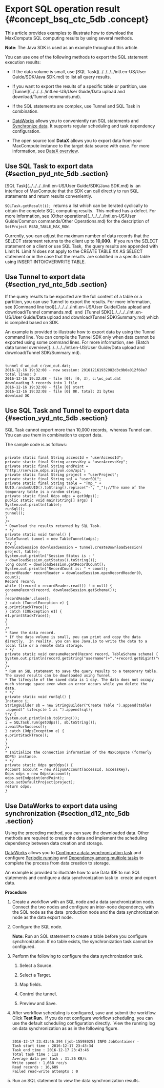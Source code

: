 # Export SQL operation result {#concept_bsq_ctc_5db .concept}

This article provides examples to illustrate how to download the MaxCompute SQL computing results by using several methods.

**Note:** The Java SDK is used as an example throughout this article.

You can use one of the following methods to export the SQL statement execution results:

-   If the data volume is small, use [SQL Task](../../../../intl.en-US/User Guide/SDK/Java SDK.md) to list all query results.

-   If you want to export the results of a specific table or partition, use  [Tunnel](../../../../intl.en-US/User Guide/Data upload and download/Tunnel commands.md).

-   If the SQL statements are complex, use Tunnel and SQL Task in combination.

-   [DataWorks](https://data.aliyun.com/product/ide?) allows you to conveniently run SQL statements and [Synchronize data](https://www.alibabacloud.com/help/doc-detail/47677.htm). It supports regular scheduling and task dependency configuration.

-   The open source tool **DataX** allows you to export data from your MaxCompute instance to the target data source with ease. For more information, see [DataX overview](https://www.alibabacloud.com/help/doc-detail/28291.htm).


## Use SQL Task to export data {#section_pyd_ntc_5db .section}

[SQL Task](../../../../intl.en-US/User Guide/SDK/Java SDK.md) is  an interface of MaxCompute that the SDK can call directly to run SQL statements and return results conveniently.

`SQLTask.getResult(i);`  returns a list which can be iterated cyclically to obtain the complete SQL computing results.  This method has a defect. For more information, see [Other operations](../../../../intl.en-US/User Guide/Common commands/Other Operations.md) for the description of `SetProject READ_TABLE_MAX_ROW`.

Currently, you can adjust the maximum number of data records that the SELECT statement returns to the client up to **10,000**.  If you run the SELECT statement on a client or use SQL Task,  the query results are appended with Limit N. Limit N does not apply to the CREATE TABLE XX AS SELECT statement or in the case that the results  are solidified in a specific table using INSERT INTO/OVERWRITE TABLE.

## Use Tunnel to export data {#section_ryd_ntc_5db .section}

If the query results to be exported are the full content of a table or a partition, you can use Tunnel to export the results. For more information, see [Command line tool](../../../../intl.en-US/User Guide/Data upload and download/Tunnel commands.md)  and  [Tunnel SDK](../../../../intl.en-US/User Guide/Data upload and download/Tunnel SDK/Summary.md) which is compiled based on SDK.

An example is provided to illustrate how to export data by using the Tunnel command line. You can compile the Tunnel SDK only when data cannot be exported using some command lines. For more information, see  [Batch data tunnel overview](../../../../intl.en-US/User Guide/Data upload and download/Tunnel SDK/Summary.md).

```

tunnel d wc_out c:\wc_out.dat;
2016-12-16 19:32:08 - new session: 201612161932082d3c9b0a012f68e7 total lines: 3
2016-12-16 19:32:08 - file [0]: [0, 3), c:\wc_out.dat
downloading 3 records into 1 file
2016-12-16 19:32:08 - file [0] start
2016-12-16 19:32:08 - file [0] OK. total: 21 bytes
download OK
```

## Use SQL Task and Tunnel to export data {#section_vyd_ntc_5db .section}

SQL Task cannot export more than 10,000 records,  whereas Tunnel can.  You can use them in combination to export data.

The sample code is as follows:

```

private static final String accessId = "userAccessId";
private static final String accessKey = "userAccessKey";
private static final String endPoint = "http://service.odps.aliyun.com/api";
private static final String project = "userProject";
private static final String sql = "userSQL";
private static final String table = "Tmp_" + UUID.randomUUID().toString().replace("-", "_");//The name of the temporary table is a random string.
private static final Odps odps = getOdps();
public static void main(String[] args) {
System.out.println(table);
runSql();
tunnel();
}
/*
* Download the results returned by SQL Task.
* */
private static void tunnel() {
TableTunnel tunnel = new TableTunnel(odps);
try {
DownloadSession downloadSession = tunnel.createDownloadSession(
project, table);
System.out.println("Session Status is : "
+ downloadSession.getStatus().toString());
long count = downloadSession.getRecordCount();
System.out.println("RecordCount is: " + count);
RecordReader recordReader = downloadSession.openRecordReader(0,
count);
Record record;
while ((record = recordReader.read()) ! = null) {
consumeRecord(record, downloadSession.getSchema());
}
recordReader.close();
} catch (TunnelException e) {
e.printStackTrace();
} catch (IOException e1) {
e1.printStackTrace();
}
}
/*
* Save the data record.
* If the data volume is small, you can print and copy the data directly.  In reality, you can use Java.io to write the data to a local file or a remote data storage.
* */
private static void consumeRecord(Record record, TableSchema schema) {
System.out.println(record.getString("username")+","+record.getBigint("cnt"));
}
/*
* Run an SQL statement to save the query results to a temporary table. The saved results can be downloaded using Tunnel.
* The lifecycle of the saved data is 1 day. The data does not occupy much storage space even when an error occurs while you delete the data.
* */
private static void runSql() {
Instance i;
StringBuilder sb = new StringBuilder("Create Table ").append(table)
.append(" lifecycle 1 as ").append(sql);
try {
System.out.println(sb.toString());
i = SQLTask.run(getOdps(), sb.toString());
i.waitForSuccess();
} catch (OdpsException e) {
e.printStackTrace();
}
}
/*
* Initialize the connection information of the MaxCompute (formerly ODPS) instance.
* */
private static Odps getOdps() {
Account account = new AliyunAccount(accessId, accessKey);
Odps odps = new Odps(account);
odps.setEndpoint(endPoint);
odps.setDefaultProject(project);
return odps;
}
```

## Use DataWorks to export data using synchronization {#section_d12_ntc_5db .section}

Using the preceding method, you can save the downloaded data. Other methods are required to create the data and implement the scheduling dependency between data creation and storage.

[DataWorks](https://data.aliyun.com/product/ide?) allows you to [Configure a data synchronization task](https://www.alibabacloud.com/help/doc-detail/30269.htm) and configure [Periodic running](https://www.alibabacloud.com/help/doc-detail/50130.htm) and [Dependency among multiple tasks](https://www.alibabacloud.com/help/doc-detail/50130.htm) to complete the process from data creation to storage.

An example is provided to illustrate how to use Data IDE to run SQL statements and configure a data synchronization task to  create and export data.

**Procedure**

1.  Create a workflow with an SQL node and a data synchronization node. Connect the two nodes and configure an inter-node dependency, with the SQL node as the data  production node and the data synchronization node as the data export node.

2.  Configure the SQL node.

    **Note:** Run an SQL statement to create a table before you configure synchronization. If no table exists, the synchronization task cannot be configured.

3.  Perform the following to configure the data synchronization task.

    1.  Select a Source.

    2.  Select a Target.

    3.  Map fields.

    4.  Control the tunnel.

    5.  Preview and Save.

4.  After workflow scheduling is configured, save and submit the workflow. Click **Test Run**.  If you do not configure workflow scheduling, you can use the default scheduling configuration directly.  View the running log on data synchronization as as in the following figure.

    ```
    
    2016-12-17 23:43:46.394 [job-15598025] INFO JobContainer - 
    Task start time : 2016-12-17 23:43:34
    Task end time : 2016-12-17 23:43:46
    Total task time : 11s
    Average data per task : 31.36 KB/s
    Write speed : 1,668 rec/s
    Read records : 16,689
    Failed read-write attempts : 0
    ```

5.  Run an SQL statement to view the data synchronization results.


